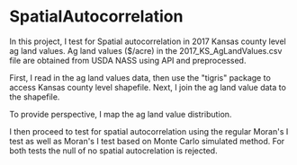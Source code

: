 # SpatialAutocorrelation
 In this project, I test for Spatial autocorrelation in 2017 Kansas county level ag land values. Ag land values ($/acre) in the 2017_KS_AgLandValues.csv file are obtained from USDA NASS using API and preprocessed. 
 
 First, I read in the ag land values data, then use the "tigris" package to access Kansas county level shapefile.
 Next, I join the ag land value data to the shapefile.
 
To provide perspective, I map the ag land value distribution.

I then proceed to test for spatial autocorrelation using the regular Moran's I test as well as Moran's I test based on Monte Carlo simulated method.
For both tests the null of no spatial autocrelation is rejected.
